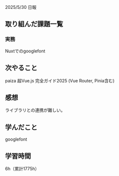 2025/5/30 日報
## 取り組んだ課題一覧


### 実務
Nuxtでのgooglefont


## 次やること
paiza
超Vue.js 完全ガイド2025 (Vue Router, Pinia含む)


## 感想
ライブラリとの連携が難しい。


## 学んだこと
googlefont


## 学習時間
6h（累計1775h）
